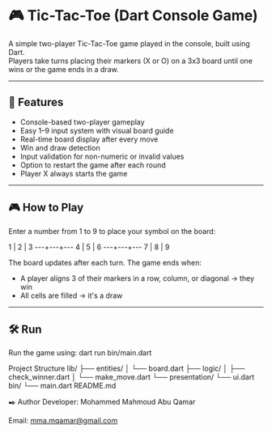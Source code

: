 # 🎮 Tic-Tac-Toe (Dart Console Game)

A simple two-player Tic-Tac-Toe game played in the console, built using Dart.  
Players take turns placing their markers (X or O) on a 3x3 board until one wins or the game ends in a draw.

---

## 🧩 Features

- Console-based two-player gameplay  
- Easy 1–9 input system with visual board guide  
- Real-time board display after every move  
- Win and draw detection  
- Input validation for non-numeric or invalid values  
- Option to restart the game after each round  
- Player X always starts the game

---

## 🎮 How to Play

Enter a number from 1 to 9 to place your symbol on the board:

1 | 2 | 3
---+---+---
4 | 5 | 6
---+---+---
7 | 8 | 9


The board updates after each turn. The game ends when:
- A player aligns 3 of their markers in a row, column, or diagonal → they win
- All cells are filled → it's a draw

---

## 🛠️ Run
Run the game using:
dart run bin/main.dart


 Project Structure
lib/
 ├── entities/
 │    └── board.dart
 ├── logic/
 │    ├── check_winner.dart
 │    └── make_move.dart
 └── presentation/
      └── ui.dart
bin/
 └── main.dart
README.md


✒️ Author
Developer: Mohammed Mahmoud Abu Qamar

Email: mma.mqamar@gmail.com

